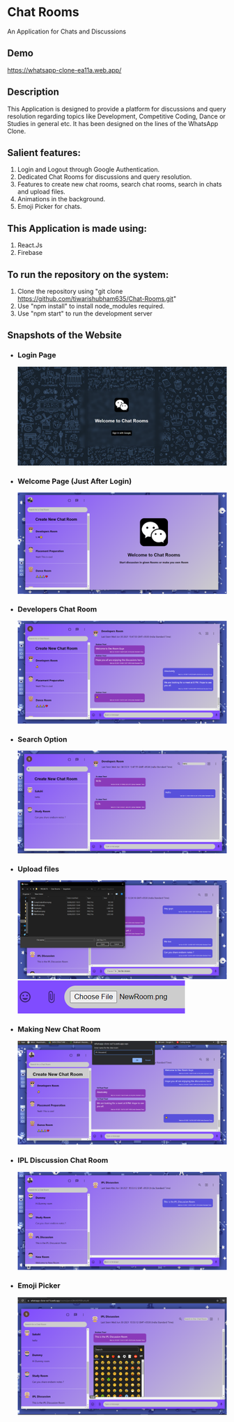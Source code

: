 # Chat Rooms 
An Application for Chats and Discussions

## Demo
https://whatsapp-clone-ea11a.web.app/

## Description
This Application is designed to provide a platform for discussions and query resolution regarding topics like Development, Competitive Coding, Dance or Studies in general etc. It has been designed on the lines of the WhatsApp Clone.

## Salient features:
  1. Login and Logout through Google Authentication.
  2. Dedicated Chat Rooms for discussions and query resolution.
  3. Features to create new chat rooms, search chat rooms, search in chats and upload files.
  4. Animations in the background.
  5. Emoji Picker for chats.

## This Application is made using:
  1. React.Js
  2. Firebase

## To run the repository on the system:
  1. Clone the repository using "git clone https://github.com/tiwarishubham635/Chat-Rooms.git"
  2. Use "npm install" to install node_modules required.
  3. Use "npm start" to run the development server  

## Snapshots of the Website
* ### Login Page

   ![Screenshot](Snapshots/Login.png)
   

* ### Welcome Page (Just After Login)

   ![Screenshot](Snapshots/Welcome.png)
   

* ### Developers Chat Room

   ![Screenshot](Snapshots/DevRoom.png)
   

* ### Search Option

   ![Screenshot](Snapshots/Search.png)
   

* ### Upload files

   ![Screenshot](Snapshots/Attach.png)
   ![Screenshot](Snapshots/Upload.png)
   

* ### Making New Chat Room

   ![Screenshot](Snapshots/NewRoom.png)
   

* ### IPL Discussion Chat Room

   ![Screenshot](Snapshots/CompCodersRoom.png)
   

* ### Emoji Picker

   ![Screenshot](Snapshots/EmojiPicker.png)
   
